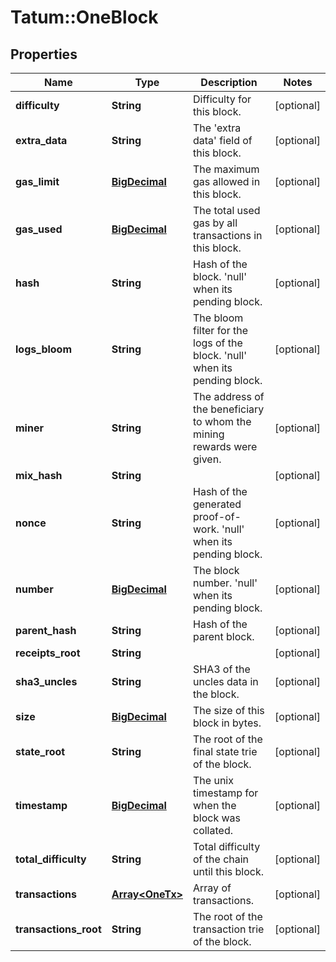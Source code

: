 # Tatum::OneBlock

## Properties
Name | Type | Description | Notes
------------ | ------------- | ------------- | -------------
**difficulty** | **String** | Difficulty for this block. | [optional] 
**extra_data** | **String** | The &#x27;extra data&#x27; field of this block. | [optional] 
**gas_limit** | [**BigDecimal**](BigDecimal.md) | The maximum gas allowed in this block. | [optional] 
**gas_used** | [**BigDecimal**](BigDecimal.md) | The total used gas by all transactions in this block. | [optional] 
**hash** | **String** | Hash of the block. &#x27;null&#x27; when its pending block. | [optional] 
**logs_bloom** | **String** | The bloom filter for the logs of the block. &#x27;null&#x27; when its pending block. | [optional] 
**miner** | **String** | The address of the beneficiary to whom the mining rewards were given. | [optional] 
**mix_hash** | **String** |  | [optional] 
**nonce** | **String** | Hash of the generated proof-of-work. &#x27;null&#x27; when its pending block. | [optional] 
**number** | [**BigDecimal**](BigDecimal.md) | The block number. &#x27;null&#x27; when its pending block. | [optional] 
**parent_hash** | **String** | Hash of the parent block. | [optional] 
**receipts_root** | **String** |  | [optional] 
**sha3_uncles** | **String** | SHA3 of the uncles data in the block. | [optional] 
**size** | [**BigDecimal**](BigDecimal.md) | The size of this block in bytes. | [optional] 
**state_root** | **String** | The root of the final state trie of the block. | [optional] 
**timestamp** | [**BigDecimal**](BigDecimal.md) | The unix timestamp for when the block was collated. | [optional] 
**total_difficulty** | **String** | Total difficulty of the chain until this block. | [optional] 
**transactions** | [**Array&lt;OneTx&gt;**](OneTx.md) | Array of transactions. | [optional] 
**transactions_root** | **String** | The root of the transaction trie of the block. | [optional] 

